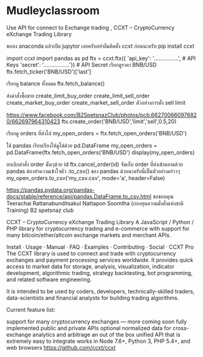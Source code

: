 # Mudleyclassroom
Use API for connect to Exchange trading , CCXT – CryptoCurrency eXchange Trading Library


พอลง anaconda แล้วเปิด jupytor เลยครับอย่าลืมติดตั้ง ccxt ก่อนนะครับ
pip install ccxt

import ccxt
import pandas as pd
ftx = ccxt.ftx({
 'api_key': '................', # API Keys
 'secret': '.................'}) # API Secret
เรียกดูราคา BNB/USD
ftx.fetch_ticker('BNB/USD')['last']

เรียกดู balance ทั้งหมด
ftx.fetch_balance()

ส่งคำสั่งซื้อขาย
create_limit_buy_order
create_limit_sell_order
create_market_buy_order
create_market_sell_order
ตัวอย่างการตั้ง sell limit

https://www.facebook.com/B2SpetsnazClub/photos/pcb.662700660976820/662697964310423
ftx.create_order('BNB/USD','limit','sell',0.5,20)

เรียกดู orders ที่ส่งไป
my_open_orders = ftx.fetch_open_orders('BNB/USD')

ใช้ pandas เรียบเรียงให้ดูได้ด้วย pd.DataFrame
my_open_orders = pd.DataFrame(ftx.fetch_open_orders('BNB/USD')
display(my_open_orders)

ยกเลิกคำสั่ง order นั้นๆด้วย id
ftx.cancel_order(id)
จัดเก็บ order ที่ส่งเข้าตลาดด้วย pandas
ต้องทำความเข้าใจตัว .to_csv() ของ pandas ด้วยนะครับนี่เป็นตัวอย่างคร่าวๆ
my_open_orders.to_csv('my_csv.csv', mode='a', header=False)

https://pandas.pydata.org/pandas-docs/stable/reference/api/pandas.DataFrame.to_csv.html
ขอขอบคุณ
Teerachai Rattanabunditsakul
Nattapon Soomtha (กองทุนความมั่งคั่งแห่งชาติ Training)
B2 spetsnaz club












CCXT – CryptoCurrency eXchange Trading Library
A JavaScript / Python / PHP library for cryptocurrency trading and e-commerce with support for many bitcoin/ether/altcoin exchange markets and merchant APIs.

Install · Usage · Manual · FAQ · Examples · Contributing · Social · CCXT Pro
The CCXT library is used to connect and trade with cryptocurrency exchanges and payment processing services worldwide. It provides quick access to market data for storage, analysis, visualization, indicator development, algorithmic trading, strategy backtesting, bot programming, and related software engineering.

It is intended to be used by coders, developers, technically-skilled traders, data-scientists and financial analysts for building trading algorithms.

Current feature list:

support for many cryptocurrency exchanges — more coming soon
fully implemented public and private APIs
optional normalized data for cross-exchange analytics and arbitrage
an out of the box unified API that is extremely easy to integrate
works in Node 7.6+, Python 3, PHP 5.4+, and web browsers
https://github.com/ccxt/ccxt

